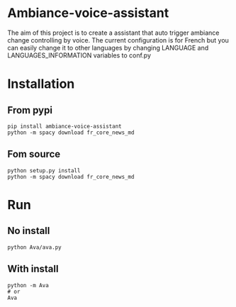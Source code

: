 # Ambiance-voice-assistant
The aim of this project is to create a assistant that auto trigger ambiance change controlling by voice.
The current configuration is for French but you can easily change it to other
languages by changing LANGUAGE and LANGUAGES_INFORMATION variables to conf.py

# Installation

## From pypi

```
pip install ambiance-voice-assistant
python -m spacy download fr_core_news_md
```

## Fom source

```
python setup.py install
python -m spacy download fr_core_news_md
```


# Run
## No install

```
python Ava/ava.py
```

## With install
```
python -m Ava
# or
Ava
```